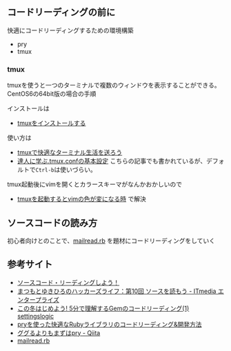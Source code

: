 ## コードリーディングの前に
快適にコードリーディングするための環境構築
- pry
- tmux

### tmux
tmuxを使うと一つのターミナルで複数のウィンドウを表示することができる。
CentOS6の64bit版の場合の手順

インストールは
- [tmuxをインストールする](http://qiita.com/akata/items/07e4dae33f1a05b79526)

使い方は
- [tmuxで快適なターミナル生活を送ろう](http://qiita.com/zwirky/items/adbf22abad7d7822456b)
- [達人に学ぶ.tmux.confの基本設定](http://qiita.com/succi0303/items/cb396704493476373edf)
こちらの記事でも書かれているが、デフォルトで`Ctrl-b`は使いづらい。

tmux起動後にvimを開くとカラースキーマがなんかおかしいので
- [tmuxを起動するとvimの色が変になる時](http://sota1235.hatenablog.com/entry/2015/07/09/203000)
で解決


## ソースコードの読み方
初心者向けとのことで、[mailread.rb](https://opensource.apple.com/source/ruby/ruby-67/ruby/lib/mailread.rb) を題材にコードリーディングをしていく


## 参考サイト
- [ソースコード・リーディングしよう！](http://morizyun.github.io/blog/library-source-code-reading-acctive-support/)
- [まつもとゆきひろのハッカーズライフ：第10回 ソースを読もう - ITmedia エンタープライズ](http://www.itmedia.co.jp/enterprise/articles/0712/26/news015.html)
- [この冬はじめよう! 5分で理解するGemのコードリーディング(1) settingslogic](http://qiita.com/tjnet/items/58fe4fa596cd8c0cf6da)
- [pryを使った快適なRubyライブラリのコードリーディング&開発方法](http://qiita.com/yaotti/items/b7b1a304815addf150b2)
- [ググるよりもまずはpry - Qiita](http://qiita.com/Kokudori/items/2b36068cdf2e40e75c2d)
- [mailread.rb](https://opensource.apple.com/source/ruby/ruby-67/ruby/lib/mailread.rb)
